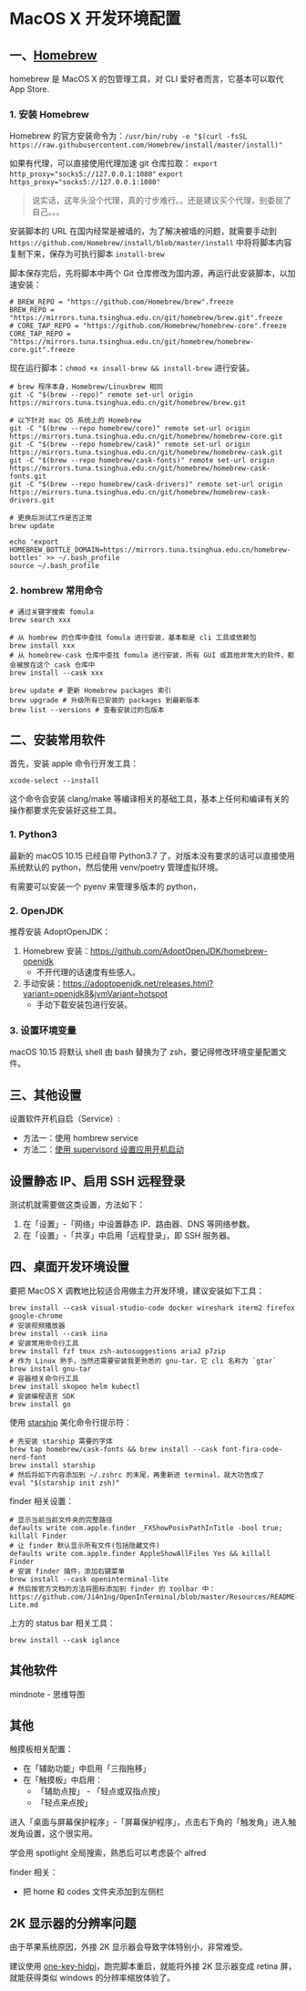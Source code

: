 # MacOS X 开发环境配置

## 一、[Homebrew](https://github.com/Homebrew/install)

homebrew 是 MacOS X 的包管理工具，对 CLI 爱好者而言，它基本可以取代 App Store.

### 1. 安装 Homebrew

Homebrew 的官方安装命令为：`/usr/bin/ruby -e "$(curl -fsSL https://raw.githubusercontent.com/Homebrew/install/master/install)"`


如果有代理，可以直接使用代理加速 git 仓库拉取：
`export http_proxy="socks5://127.0.0.1:1080"`
`export https_proxy="socks5://127.0.0.1:1080"`

>说实话，这年头没个代理，真的寸步难行。。还是建议买个代理，别委屈了自己。。。

安装脚本的 URL 在国内经常是被墙的，为了解决被墙的问题，就需要手动到 `https://github.com/Homebrew/install/blob/master/install` 中将将脚本内容复制下来，保存为可执行脚本 `install-brew`

脚本保存完后，先将脚本中两个 Git 仓库修改为国内源，再运行此安装脚本，以加速安装：

```
# BREW_REPO = "https://github.com/Homebrew/brew".freeze
BREW_REPO = "https://mirrors.tuna.tsinghua.edu.cn/git/homebrew/brew.git".freeze
# CORE_TAP_REPO = "https://github.com/Homebrew/homebrew-core".freeze
CORE_TAP_REPO = "https://mirrors.tuna.tsinghua.edu.cn/git/homebrew/homebrew-core.git".freeze
```

现在运行脚本：`chmod +x insall-brew && install-brew` 进行安装。


```
# brew 程序本身，Homebrew/Linuxbrew 相同
git -C "$(brew --repo)" remote set-url origin https://mirrors.tuna.tsinghua.edu.cn/git/homebrew/brew.git

# 以下针对 mac OS 系统上的 Homebrew
git -C "$(brew --repo homebrew/core)" remote set-url origin https://mirrors.tuna.tsinghua.edu.cn/git/homebrew/homebrew-core.git
git -C "$(brew --repo homebrew/cask)" remote set-url origin https://mirrors.tuna.tsinghua.edu.cn/git/homebrew/homebrew-cask.git
git -C "$(brew --repo homebrew/cask-fonts)" remote set-url origin https://mirrors.tuna.tsinghua.edu.cn/git/homebrew/homebrew-cask-fonts.git
git -C "$(brew --repo homebrew/cask-drivers)" remote set-url origin https://mirrors.tuna.tsinghua.edu.cn/git/homebrew/homebrew-cask-drivers.git

# 更换后测试工作是否正常
brew update

echo 'export HOMEBREW_BOTTLE_DOMAIN=https://mirrors.tuna.tsinghua.edu.cn/homebrew-bottles' >> ~/.bash_profile
source ~/.bash_profile
```

### 2. hombrew 常用命令

```shell
# 通过关键字搜索 fomula
brew search xxx

# 从 hombrew 的仓库中查找 fomula 进行安装，基本都是 cli 工具或依赖包
brew install xxx
# 从 homebrew-cask 仓库中查找 fomula 进行安装，所有 GUI 或其他非常大的软件，都会被放在这个 cask 仓库中
brew install --cask xxx

brew update # 更新 Homebrew packages 索引
brew upgrade # 升级所有已安装的 packages 到最新版本
brew list --versions # 查看安装过的包版本
```

## 二、安装常用软件

首先，安装 apple 命令行开发工具：

```shell
xcode-select --install
```

这个命令会安装 clang/make 等编译相关的基础工具，基本上任何和编译有关的操作都要求先安装好这些工具。

### 1. Python3

最新的 macOS 10.15 已经自带 Python3.7 了，对版本没有要求的话可以直接使用系统默认的 python，然后使用 venv/poetry 管理虚拟环境。

有需要可以安装一个 pyenv 来管理多版本的 python，

### 2. OpenJDK

推荐安装 AdoptOpenJDK：

1. Homebrew 安装：https://github.com/AdoptOpenJDK/homebrew-openjdk
   - 不开代理的话速度有些感人。
2. 手动安装：https://adoptopenjdk.net/releases.html?variant=openjdk8&jvmVariant=hotspot
   - 手动下载安装包进行安装。

### 3. 设置环境变量

macOS 10.15 将默认 shell 由 bash 替换为了 zsh，要记得修改环境变量配置文件。

## 三、其他设置

设置软件开机自启（Service）:

- 方法一：使用 hombrew service
- 方法二：[使用 supervisord 设置应用开机启动 ](https://www.cnblogs.com/kirito-c/p/12170126.html)

## 设置静态 IP、启用 SSH 远程登录

测试机就需要做这类设置，方法如下：

1. 在「设置」-「网络」中设置静态 IP、路由器、DNS 等网络参数。
2. 在「设置」-「共享」中启用「远程登录」，即 SSH 服务器。


## 四、桌面开发环境设置

要把 MacOS X 调教地比较适合用做主力开发环境，建议安装如下工具：

```
brew install --cask visual-studio-code docker wireshark iterm2 firefox google-chrome
# 安装视频播放器
brew install --cask iina
# 安装常用命令行工具
brew install fzf tmux zsh-autosuggestions aria2 p7zip
# 作为 Linux 熟手，当然还需要安装我更熟悉的 gnu-tar，它 cli 名称为 `gtar`
brew install gnu-tar
# 容器相关命令行工具
brew install skopeo helm kubectl 
# 安装编程语言 SDK
brew install go
```

使用 [starship](https://github.com/starship/starship) 美化命令行提示符：

```shell
# 先安装 starship 需要的字体
brew tap homebrew/cask-fonts && brew install --cask font-fira-code-nerd-font
brew install starship
# 然后将如下内容添加到 ~/.zshrc 的末尾，再重新进 terminal，就大功告成了
eval "$(starship init zsh)"
```


finder 相关设置：

```shell
# 显示当前当前文件夹的完整路径
defaults write com.apple.finder _FXShowPosixPathInTitle -bool true; killall Finder
# 让 finder 默认显示所有文件(包括隐藏文件)
defaults write com.apple.finder AppleShowAllFiles Yes && killall Finder
# 安装 finder 插件，添加右键菜单
brew install --cask openinterminal-lite
# 然后按官方文档的方法将图标添加到 finder 的 toolbar 中：https://github.com/Ji4n1ng/OpenInTerminal/blob/master/Resources/README-Lite.md
```

上方的 status bar 相关工具：

```shell
brew install --cask iglance
```

## 其他软件

mindnote - 思维导图

## 其他

触摸板相关配置：
- 在「辅助功能」中启用「三指拖移」
- 在「触摸板」中启用：
   - 「辅助点按」 - 「轻点或双指点按」
   - 「轻点来点按」

进入「桌面与屏幕保护程序」-「屏幕保护程序」，点击右下角的「触发角」进入触发角设置，这个很实用。

学会用 spotlight 全局搜索，熟悉后可以考虑装个 alfred

finder 相关：
- 把 home 和 codes 文件夹添加到左侧栏


## 2K 显示器的分辨率问题

由于苹果系统原因，外接 2K 显示器会导致字体特别小，非常难受。

建议使用 [one-key-hidpi](https://github.com/xzhih/one-key-hidpi)，跑完脚本重启，就能将外接 2K 显示器变成 retina 屏，就能获得类似 windows 的分辨率缩放体验了。
